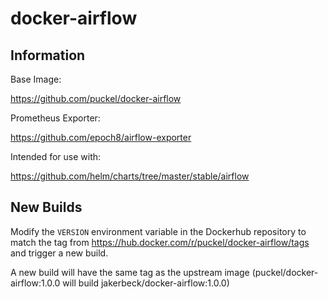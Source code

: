 # docker-airflow

## Information
Base Image:

https://github.com/puckel/docker-airflow

Prometheus Exporter:

https://github.com/epoch8/airflow-exporter

Intended for use with:

https://github.com/helm/charts/tree/master/stable/airflow


## New Builds
Modify the `VERSION` environment variable in the Dockerhub repository to match the tag from https://hub.docker.com/r/puckel/docker-airflow/tags and trigger a new build.

A new build will have the same tag as the upstream image (puckel/docker-airflow:1.0.0 will build jakerbeck/docker-airflow:1.0.0)
